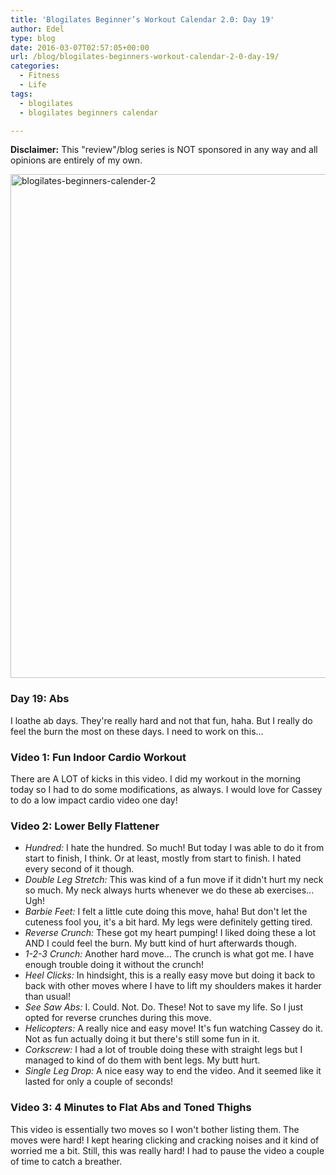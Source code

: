 ```yaml
---
title: 'Blogilates Beginner’s Workout Calendar 2.0: Day 19'
author: Edel
type: blog
date: 2016-03-07T02:57:05+00:00
url: /blog/blogilates-beginners-workout-calendar-2-0-day-19/
categories:
  - Fitness
  - Life
tags:
  - blogilates
  - blogilates beginners calendar

---
```

**Disclaimer:** This "review"/blog series is NOT sponsored in any way and all opinions are entirely of my own.

<a href="http://scattered.me/wp-content/uploads/2016/02/blogilates-beginners-calender-2.png" rel="attachment wp-att-11076"><img src="http://scattered.me/wp-content/uploads/2016/02/blogilates-beginners-calender-2-1024x806.png" alt="blogilates-beginners-calender-2" width="1024" height="806" class="alignnone size-large wp-image-11076" srcset="http://erzadel.net/blog/wp-content/uploads/2016/02/blogilates-beginners-calender-2-1024x806.png 1024w, http://erzadel.net/blog/wp-content/uploads/2016/02/blogilates-beginners-calender-2-300x236.png 300w, http://erzadel.net/blog/wp-content/uploads/2016/02/blogilates-beginners-calender-2-768x604.png 768w" sizes="(max-width: 1024px) 100vw, 1024px" /></a>

### Day 19: Abs

I loathe ab days. They're really hard and not that fun, haha. But I really do feel the burn the most on these days. I need to work on this...

### Video 1: Fun Indoor Cardio Workout

There are A LOT of kicks in this video. I did my workout in the morning today so I had to do some modifications, as always. I would love for Cassey to do a low impact cardio video one day!

<div class="flex-video">
</div>

### Video 2: Lower Belly Flattener

<div class="flex-video">
</div>

  * _Hundred:_ I hate the hundred. So much! But today I was able to do it from start to finish, I think. Or at least, mostly from start to finish. I hated every second of it though.
  * _Double Leg Stretch:_ This was kind of a fun move if it didn't hurt my neck so much. My neck always hurts whenever we do these ab exercises... Ugh!
  * _Barbie Feet:_ I felt a little cute doing this move, haha! But don't let the cuteness fool you, it's a bit hard. My legs were definitely getting tired.
  * _Reverse Crunch:_ These got my heart pumping! I liked doing these a lot AND I could feel the burn. My butt kind of hurt afterwards though.
  * _1-2-3 Crunch:_ Another hard move... The crunch is what got me. I have enough trouble doing it without the crunch!
  * _Heel Clicks:_ In hindsight, this is a really easy move but doing it back to back with other moves where I have to lift my shoulders makes it harder than usual!
  * _See Saw Abs:_ I. Could. Not. Do. These! Not to save my life. So I just opted for reverse crunches during this move.
  * _Helicopters:_ A really nice and easy move! It's fun watching Cassey do it. Not as fun actually doing it but there's still some fun in it.
  * _Corkscrew:_ I had a lot of trouble doing these with straight legs but I managed to kind of do them with bent legs. My butt hurt.
  * _Single Leg Drop:_ A nice easy way to end the video. And it seemed like it lasted for only a couple of seconds!

### Video 3: 4 Minutes to Flat Abs and Toned Thighs

This video is essentially two moves so I won't bother listing them. The moves were hard! I kept hearing clicking and cracking noises and it kind of worried me a bit. Still, this was really hard! I had to pause the video a couple of time to catch a breather.

<div class="flex-video">
</div>


